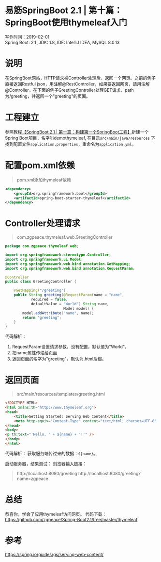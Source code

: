 # 易筋SpringBoot 2.1 | 第十篇：SpringBoot使用thymeleaf入门
写作时间：2019-02-01<br>
Spring Boot: 2.1 ,JDK: 1.8, IDE: IntelliJ IDEA, MySQL 8.0.13
# 说明
在SpringBoot网站，HTTP请求被Controller处理后，返回一个网页。之前的例子直接返回Restful json，用注解@RestController，如果要返回网页，请用注解@Controller。在下面的例子GreetingController处理GET请求，path为/greeting，并返回一个"greeting"的页面。

# 工程建立
参照教程[【SpringBoot 2.1 | 第一篇：构建第一个SpringBoot工程】](https://blog.csdn.net/zgpeace/article/details/85111272)新建一个Spring Boot项目，名字叫demothymeleaf, 在目录`src/main/java/resources` 下找到配置文件`application.properties`，重命名为`application.yml`。

# 配置pom.xml依赖
>pom.xml添加thymeleaf依赖
```xml
<dependency>
    <groupId>org.springframework.boot</groupId>
    <artifactId>spring-boot-starter-thymeleaf</artifactId>
</dependency>

```
# Controller处理请求
>com.zgpeace.thymeleaf.web.GreetingController
```java
package com.zgpeace.thymeleaf.web;

import org.springframework.stereotype.Controller;
import org.springframework.ui.Model;
import org.springframework.web.bind.annotation.GetMapping;
import org.springframework.web.bind.annotation.RequestParam;

@Controller
public class GreetingController {

    @GetMapping("/greeting")
    public String greeting(@RequestParam(name = "name",
            required = false,
            defaultValue = "World") String name,
                           Model model) {
        model.addAttribute("name", name);
        return "greeting";
    }
}

```
代码解析：
1. RequestParam设置请求参数，没有配置，默认值为"World"，
2. 把name属性传递给页面
3. 返回页面的名字为"greeting"，默认为.html后缀。

# 返回页面
>src/main/resources/templates/greeting.html
```html
<!DOCTYPE HTML>
<html xmlns:th="http://www.thymeleaf.org">
<head>
    <title>Getting Started: Serving Web Content</title>
    <meta http-equiv="Content-Type" content="text/html; charset=UTF-8" />
</head>
<body>
<p th:text="'Hello, ' + ${name} + '!'" />
</body>
</html>

```
代码解析：
获取服务端传过来的数据：`${name}`。

启动服务器，结果测试：
浏览器输入链接：
>http://localhost:8080/greeting
>http://localhost:8080/greeting?name=zgpeace

# 总结
恭喜你，学会了应用thymeleaf访问网页。
代码下载：
https://github.com/zgpeace/Spring-Boot2.1/tree/master/thymeleaf

# 参考
https://spring.io/guides/gs/serving-web-content/
